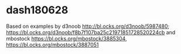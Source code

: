 # dash180628
Based on examples by d3noob http://bl.ocks.org/d3noob/5987480; https://bl.ocks.org/d3noob/f8b7f107ba25c21971851728520224cb and mbostock https://bl.ocks.org/mbostock/3885304, https://bl.ocks.org/mbostock/3887051 

